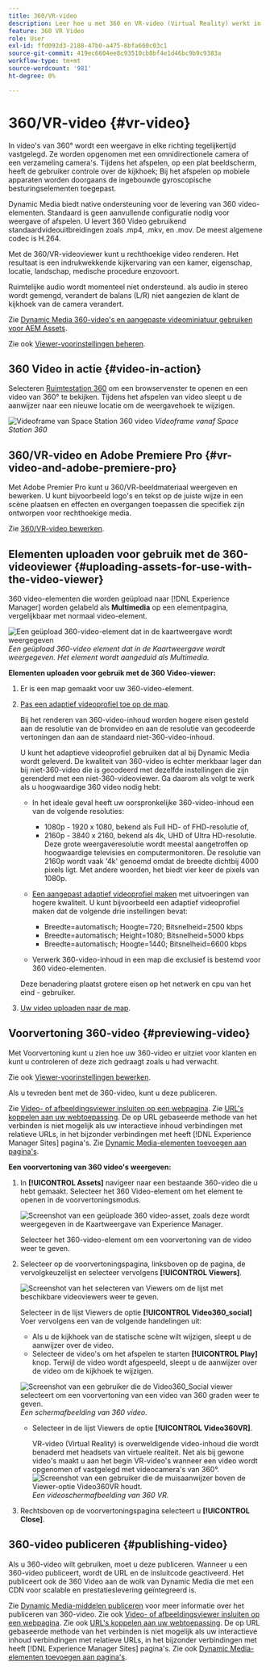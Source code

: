 ```yaml
---
title: 360/VR-video
description: Leer hoe u met 360 en VR-video (Virtual Reality) werkt in Dynamic Media.
feature: 360 VR Video
role: User
exl-id: ffd092d3-2188-47b0-a475-8bfa660c03c1
source-git-commit: 419ec6604ee8c93510cb8bf4e1d46bc9b9c9383a
workflow-type: tm+mt
source-wordcount: '981'
ht-degree: 0%

---
```


# 360/VR-video {#vr-video}

In video&#39;s van 360° wordt een weergave in elke richting tegelijkertijd vastgelegd. Ze worden opgenomen met een omnidirectionele camera of een verzameling camera&#39;s. Tijdens het afspelen, op een plat beeldscherm, heeft de gebruiker controle over de kijkhoek; Bij het afspelen op mobiele apparaten worden doorgaans de ingebouwde gyroscopische besturingselementen toegepast.

Dynamic Media biedt native ondersteuning voor de levering van 360 video-elementen. Standaard is geen aanvullende configuratie nodig voor weergave of afspelen. U levert 360 Video gebruikend standaardvideouitbreidingen zoals .mp4, .mkv, en .mov. De meest algemene codec is H.264.

Met de 360/VR-videoviewer kunt u rechthoekige video renderen. Het resultaat is een indrukwekkende kijkervaring van een kamer, eigenschap, locatie, landschap, medische procedure enzovoort.

Ruimtelijke audio wordt momenteel niet ondersteund. als audio in stereo wordt gemengd, verandert de balans (L/R) niet aangezien de klant de kijkhoek van de camera verandert.

Zie [Dynamic Media 360-video&#39;s en aangepaste videominiatuur gebruiken voor AEM Assets](https://experienceleague.adobe.com/docs/experience-manager-learn/assets/dynamic-media/dynamic-media-360-video-custom-thumbnail-feature-video-use.html#dynamic-media).

Zie ook [Viewer-voorinstellingen beheren](/help/assets/dynamic-media/managing-viewer-presets.md).

## 360 Video in actie {#video-in-action}

Selecteren [Ruimtestation 360](https://s7d1.scene7.com/s7viewers/html5/Video360Viewer.html?asset=Viewers/space_station_360-AVS) om een browservenster te openen en een video van 360° te bekijken. Tijdens het afspelen van video sleept u de aanwijzer naar een nieuwe locatie om de weergavehoek te wijzigen.

![Videoframe van Space Station 360 video](assets/6_5_360videoiss_simplified.png)
*Videoframe vanaf Space Station 360*

## 360/VR-video en Adobe Premiere Pro {#vr-video-and-adobe-premiere-pro}

Met Adobe Premier Pro kunt u 360/VR-beeldmateriaal weergeven en bewerken. U kunt bijvoorbeeld logo&#39;s en tekst op de juiste wijze in een scène plaatsen en effecten en overgangen toepassen die specifiek zijn ontworpen voor rechthoekige media.

Zie [360/VR-video bewerken](https://helpx.adobe.com/premiere-pro/how-to/edit-360-vr-video.html).

## Elementen uploaden voor gebruik met de 360-videoviewer {#uploading-assets-for-use-with-the-video-viewer}

360 video-elementen die worden geüpload naar [!DNL Experience Manager] worden gelabeld als **Multimedia** op een elementpagina, vergelijkbaar met normaal video-element.

![Een geüpload 360-video-element dat in de kaartweergave wordt weergegeven](assets/6_5_360video-selecttopreview.png)
*Een geüpload 360-video element dat in de Kaartweergave wordt weergegeven. Het element wordt aangeduid als Multimedia.*

**Elementen uploaden voor gebruik met de 360 Video-viewer:**

1. Er is een map gemaakt voor uw 360-video-element.
1. [Pas een adaptief videoprofiel toe op de map](/help/assets/dynamic-media/video-profiles.md#applying-a-video-profile-to-folders).

   Bij het renderen van 360-video-inhoud worden hogere eisen gesteld aan de resolutie van de bronvideo en aan de resolutie van gecodeerde vertoningen dan aan de standaard niet-360-video-inhoud.

   U kunt het adaptieve videoprofiel gebruiken dat al bij Dynamic Media wordt geleverd. De kwaliteit van 360-video is echter merkbaar lager dan bij niet-360-video die is gecodeerd met dezelfde instellingen die zijn gerenderd met een niet-360-videoviewer. Ga daarom als volgt te werk als u hoogwaardige 360 video nodig hebt:

   * In het ideale geval heeft uw oorspronkelijke 360-video-inhoud een van de volgende resoluties:

      * 1080p - 1920 x 1080, bekend als Full HD- of FHD-resolutie of,
      * 2160p - 3840 x 2160, bekend als 4k, UHD of Ultra HD-resolutie. Deze grote weergaveresolutie wordt meestal aangetroffen op hoogwaardige televisies en computermonitoren. De resolutie van 2160p wordt vaak &#39;4k&#39; genoemd omdat de breedte dichtbij 4000 pixels ligt. Met andere woorden, het biedt vier keer de pixels van 1080p.
   * [Een aangepast adaptief videoprofiel maken](/help/assets/dynamic-media/video-profiles.md#creating-a-video-encoding-profile-for-adaptive-streaming) met uitvoeringen van hogere kwaliteit. U kunt bijvoorbeeld een adaptief videoprofiel maken dat de volgende drie instellingen bevat:

      * Breedte=automatisch; Hoogte=720; Bitsnelheid=2500 kbps
      * Breedte=automatisch; Height=1080; Bitsnelheid=5000 kbps
      * Breedte=automatisch; Hoogte=1440; Bitsnelheid=6600 kbps
   * Verwerk 360-video-inhoud in een map die exclusief is bestemd voor 360 video-elementen.

   Deze benadering plaatst grotere eisen op het netwerk en cpu van het eind - gebruiker.

1. [Uw video uploaden naar de map](/help/assets/manage-video-assets.md#upload-and-preview-video-assets).

<!--

## Overriding the default aspect ratio of 360 videos  {#overriding-the-default-aspect-ratio-of-videos}

For an uploaded asset to qualify as a 360 video that you intend to use with the 360 Video viewer, the asset must have an aspect ratio of 2.

By default, AEM detects video as "360" if its aspect ratio (width/height) is 2.0. If you are an Administrator, you can override the default aspect ratio setting of 2 by setting the optional `s7video360AR` property in CRXDE Lite at the following:

* `/conf/global/settings/cloudconfigs/dmscene7/jcr:content`

  * **Property type**: Double
  * **Value**: floating-point aspect ratio, default 2.0.

After you set this property, it takes effect immediately on both existing videos and newly uploaded videos.

The aspect ratio applies to 360 video assets for the asset details page and the [Video 360 Media WCM component](/help/assets/dynamic-media/adding-dynamic-media-assets-to-pages.md#dynamic-media-components).

Start by uploading 360 Videos.

-->

## Voorvertoning 360-video {#previewing-video}

Met Voorvertoning kunt u zien hoe uw 360-video er uitziet voor klanten en kunt u controleren of deze zich gedraagt zoals u had verwacht.

Zie ook [Viewer-voorinstellingen bewerken](/help/assets/dynamic-media/managing-viewer-presets.md#editing-viewer-presets).

Als u tevreden bent met de 360-video, kunt u deze publiceren.

Zie [Video- of afbeeldingsviewer insluiten op een webpagina](/help/assets/dynamic-media/embed-code.md).
Zie [URL&#39;s koppelen aan uw webtoepassing](/help/assets/dynamic-media/linking-urls-to-yourwebapplication.md). De op URL gebaseerde methode van het verbinden is niet mogelijk als uw interactieve inhoud verbindingen met relatieve URLs, in het bijzonder verbindingen met heeft [!DNL Experience Manager Sites] pagina&#39;s.
Zie [Dynamic Media-elementen toevoegen aan pagina&#39;s](/help/assets/dynamic-media/adding-dynamic-media-assets-to-pages.md).

**Een voorvertoning van 360 video&#39;s weergeven:**

1. In **[!UICONTROL Assets]** navigeer naar een bestaande 360-video die u hebt gemaakt. Selecteer het 360 Video-element om het element te openen in de voorvertoningsmodus.

   ![Screenshot van een geüploade 360 video-asset, zoals deze wordt weergegeven in de Kaartweergave van Experience Manager.](assets/6_5_360video-selecttopreview-1.png)

   Selecteer het 360-video-element om een voorvertoning van de video weer te geven.

1. Selecteer op de voorvertoningspagina, linksboven op de pagina, de vervolgkeuzelijst en selecteer vervolgens **[!UICONTROL Viewers]**.

   ![Screenshot van het selecteren van Viewers om de lijst met beschikbare videoviewers weer te geven.](assets/6_5_360video-preview-viewers.png)

   Selecteer in de lijst Viewers de optie **[!UICONTROL Video360_social]** Voer vervolgens een van de volgende handelingen uit:

   * Als u de kijkhoek van de statische scène wilt wijzigen, sleept u de aanwijzer over de video.
   * Selecteer de video&#39;s om het afspelen te starten **[!UICONTROL Play]** knop. Terwijl de video wordt afgespeeld, sleept u de aanwijzer over de video om de kijkhoek te wijzigen.

   ![Screenshot van een gebruiker die de Video360_Social viewer selecteert om een voorvertoning van een video van 360 graden weer te geven.](assets/6_5_360video-preview-video360-social.png)*Een schermafbeelding van 360 video.*

   * Selecteer in de lijst Viewers de optie **[!UICONTROL Video360VR]**.

      VR-video (Virtual Reality) is overweldigende video-inhoud die wordt benaderd met headsets van virtuele realiteit. Net als bij gewone video&#39;s maakt u aan het begin VR-video&#39;s wanneer een video wordt opgenomen of vastgelegd met videocamera&#39;s van 360°.
   ![Screenshot van een gebruiker die de muisaanwijzer boven de Viewer-optie Video360VR houdt.](assets/6_5_360video-preview-video360vr.png)
   *Een videoschermafbeelding van 360 VR.*

1. Rechtsboven op de voorvertoningspagina selecteert u **[!UICONTROL Close]**.

## 360-video publiceren {#publishing-video}

Als u 360-video wilt gebruiken, moet u deze publiceren. Wanneer u een 360-video publiceert, wordt de URL en de insluitcode geactiveerd. Het publiceert ook de 360 Video aan de wolk van Dynamic Media die met een CDN voor scalable en prestatieslevering geïntegreerd is.

Zie [Dynamic Media-middelen publiceren](/help/assets/dynamic-media/publishing-dynamicmedia-assets.md) voor meer informatie over het publiceren van 360-video.
Zie ook [Video- of afbeeldingsviewer insluiten op een webpagina](/help/assets/dynamic-media/embed-code.md).
Zie ook [URL&#39;s koppelen aan uw webtoepassing](/help/assets/dynamic-media/linking-urls-to-yourwebapplication.md). De op URL gebaseerde methode van het verbinden is niet mogelijk als uw interactieve inhoud verbindingen met relatieve URLs, in het bijzonder verbindingen met heeft [!DNL Experience Manager Sites] pagina&#39;s.
Zie ook [Dynamic Media-elementen toevoegen aan pagina&#39;s](/help/assets/dynamic-media/adding-dynamic-media-assets-to-pages.md).

